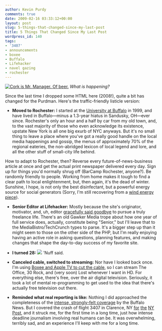 ```yaml
---
author: Kevin Purdy
comments: true
date: 2009-02-16 03:33:12+00:00
layout: post
slug: 5-things-that-changed-since-my-last-post
title: 5 Things That Changed Since My Last Post
wordpress_id: 140
tags:
- '3407'
- announcements
- boxee
- Buffalo
- Lifehacker
- navel gazing
- rochester
---
```


[![Cork is Mr. Manager. Of beer.](http://thepurdman.com/wp-content/uploads/2009/02/beery_gaze2.jpg)](http://www.flickr.com/photos/purdman1/3282892335/in/set-72157613542941075/)
_What is happening?_

Since the last time I dropped some HTML here (2008!), quite a bit has changed for the Purdman. Here's the traffic-friendly listicle version:



	
  * **Moved to Rochester:** I started at the [University at Buffalo](http://buffalo.edu) in 1999, and have lived in Buffalo—minus a 1.3-year hiatus in Sandusky, OH—ever since. Rochester's only an hour and a half by car from my old town, and, to the vast majority of those who even acknowledge its existence, upstate New York is all one big exurb of NYC anyways. But it's no small thing to leave a place where you've got a really good handle on the local media happenings and gossip, the menus of approximately 70% of the regional eateries, the non-abridged lexicon of local legend and lore, and all the other stuff of small-city life behind.  
  
How to adapt to Rochester, then? Reverse every future-of-news-business article at once and get the actual print newspaper delivered every day. Sign up for things you'd normally shrug off (BarCamp Rochester, anyone?). Be randomly friendly to people. Working from home makes it tough to find a clear path to local enlightenment, but, then again, it's the dead of winter. Sunshine, I hope, is not only the best disinfectant, but a powerful energy source for social generators (Sorry, I'm still recovering from a [wind energy piece](http://www.buffalonews.com/369/story/558189.html)).

	
  * **Senior Editor at Lifehacker:** Mostly because the site's originator, motivator, and, uh, editor [gracefully said goodbye](http://lifehacker.com/5132674/so-long-and-thanks-for-all-the-fish) to pursue a truly freelance life. There's an old Gawker Media trope about how one year of full service does, actually, constitute being "Senior," but I'll leave that to the MediaBistro/TechCrunch types to parse. It's a bigger step up than it might seem to those on the other side of the PHP, but I'm really enjoying having an active role in asking questions, planning features, and making changes that shape the day-to-day success of my favorite site.

	
  * **I turned 28:**
![](http://thepurdman.com/wp-content/uploads/2009/02/birthday_wall.png)
'Nuff said.

	
  * **Canceled cable, switched to streaming:** Nor have I looked back once. I'm using [Boxee and Apple TV to cut the cable](http://lifehacker.com/5138423/cut-the-cable-for-good-with-boxee-and-apple-tv), so I can stream The Office, 30 Rock, and (very soon) Lost whenever I want in HD. For everything else, there's free, over the air digital television. Seriously, it took a lot of mental re-programming to get used to the idea that there's actually free television out there.


  * **Reminded what real reporting is like:** Nothing I did approached the completeness of the [intense, strongly-felt coverage](http://www.buffalonews.com/515/index.html) by the Buffalo News. But I covered the crash of flight 3407 in Clarence, NY [for](http://www.nypost.com/seven/02142009/news/regionalnews/doomed_planes_icy_death_spiral_155087.htm) [the](http://www.nypost.com/seven/02142009/news/regionalnews/the_next_thing_i_knew_the_ceiling_was_on_155081.htm) [NY Post](http://www.nypost.com/seven/02132009/news/regionalnews/air_crash_horror_154993.htm), and it struck me, for the first time in a long time, just how intense deadline journalism involving real humans can be. It was overwhelming, terribly sad, and an experience I'll keep with me for a long time.
